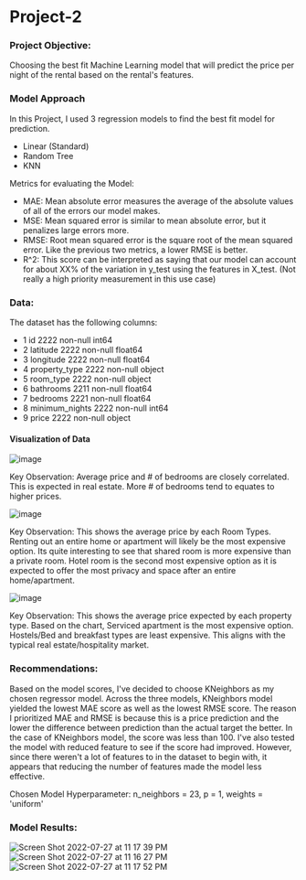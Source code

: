 # Project-2

### Project Objective:

Choosing the best fit Machine Learning model that will predict the price per night of the rental based on the rental's features.

### Model Approach
In this Project, I used 3 regression models to find the best fit model for prediction.

* Linear (Standard)
* Random Tree
* KNN

Metrics for evaluating the Model:

* MAE: Mean absolute error measures the average of the absolute values of all of the errors our model makes.
* MSE: Mean squared error is similar to mean absolute error, but it penalizes large errors more.
* RMSE: Root mean squared error is the square root of the mean squared error. Like the previous two metrics, a lower RMSE is better.
* R^2: This score can be interpreted as saying that our model can account for about XX% of the variation in y_test using the features in X_test. (Not really a high priority measurement in this use case)

### Data:
The dataset has the following columns:
* 1   id              2222 non-null   int64  
* 2   latitude        2222 non-null   float64
* 3   longitude       2222 non-null   float64
* 4   property_type   2222 non-null   object 
* 5   room_type       2222 non-null   object 
* 6   bathrooms       2211 non-null   float64
* 7   bedrooms        2221 non-null   float64
* 8   minimum_nights  2222 non-null   int64  
* 9   price           2222 non-null   object 

#### Visualization of Data
![image](https://user-images.githubusercontent.com/76888532/181413278-a3fa3a44-6897-4124-a912-28a032c6cb15.png)

Key Observation: Average price and # of bedrooms are closely correlated. This is expected in real estate. More # of bedrooms tend to equates to higher prices.

![image](https://user-images.githubusercontent.com/76888532/181413314-cf43f478-0c8a-4dda-be50-1f7a3a169742.png)

Key Observation: This shows the average price by each Room Types. Renting out an entire home or apartment will likely be the most expensive option. Its quite interesting to see that shared room is more expensive than a private room. Hotel room is the second most expensive option as it is expected to offer the most privacy and space after an entire home/apartment.

![image](https://user-images.githubusercontent.com/76888532/181413354-6e5fec7f-8330-484b-ae03-332c22dbe811.png)

Key Observation: This shows the average price expected by each property type. Based on the chart, Serviced apartment is the most expensive option. Hostels/Bed and breakfast types are least expensive. This aligns with the typical real estate/hospitality market.


### Recommendations:

Based on the model scores, I've decided to choose KNeighbors as my chosen regressor model. Across the three models, KNeighbors model yielded the lowest MAE score as well as the lowest RMSE score. The reason I prioritized MAE and RMSE is because this is a price prediction and the lower the difference between prediction than the actual target the better. In the case of KNeighbors model, the score was less than 100. I've also tested the model with reduced feature to see if the score had improved. However, since there weren't a lot of features to in the dataset to begin with, it appears that reducing the number of features made the model less effective.

Chosen Model Hyperparameter: n_neighbors = 23, p = 1, weights = 'uniform'

### Model Results:

![Screen Shot 2022-07-27 at 11 17 39 PM](https://user-images.githubusercontent.com/76888532/181413006-32665dcf-3490-41c4-ada2-8d70882fe7a5.png)
![Screen Shot 2022-07-27 at 11 16 27 PM](https://user-images.githubusercontent.com/76888532/181412918-ede7a470-33eb-4cc9-b84b-52e93d5fd9c9.png)
![Screen Shot 2022-07-27 at 11 17 52 PM](https://user-images.githubusercontent.com/76888532/181413036-b1d76119-38ed-4a7d-8d86-5b2f7af65288.png)
